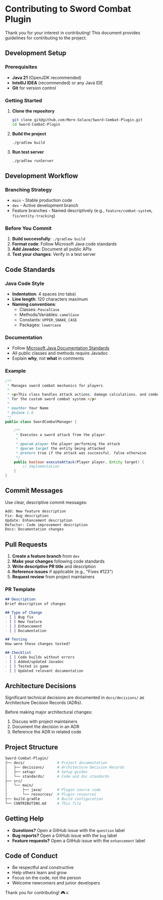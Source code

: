 # Contributing to Sword Combat Plugin

Thank you for your interest in contributing! This document provides guidelines for contributing to the project.

## Development Setup

### Prerequisites

- **Java 21** (OpenJDK recommended)
- **IntelliJ IDEA** (recommended) or any Java IDE
- **Git** for version control

### Getting Started

1. **Clone the repository**

   ```bash
   git clone git@github.com:Mere-Solace/Sword-Combat-Plugin.git
   cd Sword-Combat-Plugin
   ```

2. **Build the project**

   ```bash
   ./gradlew build
   ```

3. **Run test server**

   ```bash
   ./gradlew runServer
   ```

## Development Workflow

### Branching Strategy

- `main` - Stable production code
- `dev` - Active development branch
- Feature branches - Named descriptively (e.g., `feature/combat-system`, `fix/entity-tracking`)

### Before You Commit

1. **Build successfully**: `./gradlew build`
2. **Format code**: Follow Microsoft Java code standards
3. **Add Javadoc**: Document all public APIs
4. **Test your changes**: Verify in a test server

## Code Standards

### Java Code Style

- **Indentation**: 4 spaces (no tabs)
- **Line length**: 120 characters maximum
- **Naming conventions**:
  - Classes: `PascalCase`
  - Methods/Variables: `camelCase`
  - Constants: `UPPER_SNAKE_CASE`
  - Packages: `lowercase`

### Documentation

- Follow [Microsoft Java Documentation Standards](docs/standards/documentation-standards.md)
- All public classes and methods require Javadoc
- Explain **why**, not **what** in comments

### Example

```java
/**
 * Manages sword combat mechanics for players.
 *
 * <p>This class handles attack actions, damage calculations, and combo tracking
 * for the custom sword combat system.</p>
 *
 * @author Your Name
 * @since 1.0
 */
public class SwordCombatManager {

    /**
     * Executes a sword attack from the player.
     *
     * @param player the player performing the attack
     * @param target the entity being attacked
     * @return true if the attack was successful, false otherwise
     */
    public boolean executeAttack(Player player, Entity target) {
        // Implementation
    }
}
```

## Commit Messages

Use clear, descriptive commit messages:

```bash
Add: New feature description
Fix: Bug description
Update: Enhancement description
Refactor: Code improvement description
Docs: Documentation changes
```

## Pull Requests

1. **Create a feature branch** from `dev`
2. **Make your changes** following code standards
3. **Write descriptive PR title** and description
4. **Reference issues** if applicable (e.g., "Fixes #123")
5. **Request review** from project maintainers

### PR Template

```markdown
## Description
Brief description of changes

## Type of Change
- [ ] Bug fix
- [ ] New feature
- [ ] Enhancement
- [ ] Documentation

## Testing
How were these changes tested?

## Checklist
- [ ] Code builds without errors
- [ ] Added/updated Javadoc
- [ ] Tested in game
- [ ] Updated relevant documentation
```

## Architecture Decisions

Significant technical decisions are documented in `docs/decisions/` as Architecture Decision Records (ADRs).

Before making major architectural changes:

1. Discuss with project maintainers
2. Document the decision in an ADR
3. Reference the ADR in related code

## Project Structure

```bash
Sword-Combat-Plugin/
├── docs/               # Project documentation
│   ├── decisions/      # Architecture Decision Records
│   ├── setup/          # Setup guides
│   └── standards/      # Code and doc standards
├── src/
│   └── main/
│       ├── java/       # Plugin source code
│       └── resources/  # Plugin resources
├── build.gradle        # Build configuration
└── CONTRIBUTING.md     # This file
```

## Getting Help

- **Questions?** Open a GitHub issue with the `question` label
- **Bug reports?** Open a GitHub issue with the `bug` label
- **Feature requests?** Open a GitHub issue with the `enhancement` label

## Code of Conduct

- Be respectful and constructive
- Help others learn and grow
- Focus on the code, not the person
- Welcome newcomers and junior developers

Thank you for contributing! 🎮⚔️
